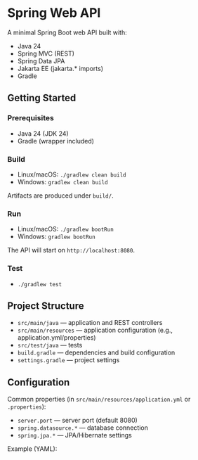 # Spring Web API

A minimal Spring Boot web API built with:
- Java 24
- Spring MVC (REST)
- Spring Data JPA
- Jakarta EE (jakarta.* imports)
- Gradle

## Getting Started

### Prerequisites
- Java 24 (JDK 24)
- Gradle (wrapper included)

### Build
- Linux/macOS: `./gradlew clean build`
- Windows: `gradlew clean build`

Artifacts are produced under `build/`.

### Run
- Linux/macOS: `./gradlew bootRun`
- Windows: `gradlew bootRun`

The API will start on `http://localhost:8080`.

### Test
- `./gradlew test`

## Project Structure
- `src/main/java` — application and REST controllers
- `src/main/resources` — application configuration (e.g., application.yml/properties)
- `src/test/java` — tests
- `build.gradle` — dependencies and build configuration
- `settings.gradle` — project settings

## Configuration
Common properties (in `src/main/resources/application.yml` or `.properties`):
- `server.port` — server port (default 8080)
- `spring.datasource.*` — database connection
- `spring.jpa.*` — JPA/Hibernate settings

Example (YAML):